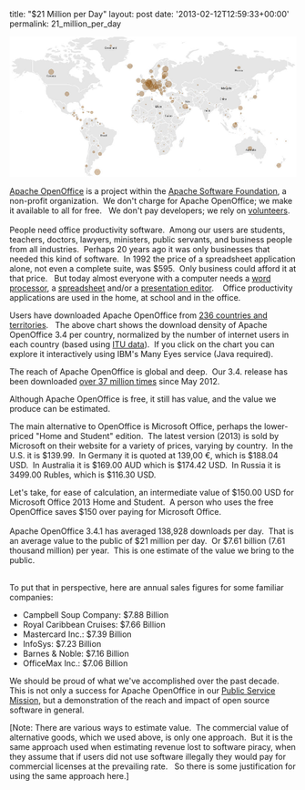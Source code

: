 title: "$21 Million per Day"
layout: post
date: '2013-02-12T12:59:33+00:00'
permalink: 21_million_per_day

<p> </p> 
  <p> </p> 
  <p> </p> 
  <p> </p> 
  <p align="center"><a href="http://www-958.ibm.com/software/analytics/manyeyes/visualizations/aoo-downloads-download-density">
  <img src="../images/blog/21_million_per_day_world.jpeg" /></a> </p> 
  <p> </p> 
  <p> </p> 
  <p><a href="http://www.openoffice.org/">Apache OpenOffice</a> is a project within the <a href="https://www.apache.org/foundation/faq.html#what">Apache Software Foundation</a>, a non-profit organization. &nbsp;We don't charge for Apache OpenOffice; we make it available to all for free. &nbsp; We don't pay developers; we rely on <a href="https://cwiki.apache.org/confluence/display/OOOUSERS/Directory+of+Volunteers">volunteers</a>.&nbsp; <br /> <br />
People need office productivity software.&nbsp; Among our users are students, teachers, doctors, lawyers, ministers, public servants, and business people from all industries.&nbsp; Perhaps 20 years ago it was only businesses that needed this kind of software.&nbsp; In 1992 the price of a spreadsheet application alone, not even a complete suite, was $595.&nbsp; Only business could afford it at that price. &nbsp; But today almost everyone with a computer needs a <a href="http://www.openoffice.org/product/writer.html">word processor</a>, a <a href="http://www.openoffice.org/product/calc.html">spreadsheet</a> and/or a <a href="http://www.openoffice.org/product/impress.html">presentation editor</a>.&nbsp;&nbsp;&nbsp; Office productivity applications are used in the home, at school and in the office.<br /></p> 
  <p>Users have downloaded Apache OpenOffice from <a href="http://www.openoffice.org/stats/countries.html">236 countries and territories</a>.&nbsp;&nbsp; The above chart shows the download density of Apache OpenOffice 3.4 per country, normalized by the number of internet users in each country (based using <a href="http://en.wikipedia.org/wiki/List_of_countries_by_number_of_Internet_users">ITU data</a>).&nbsp; If you click on the 
chart you can explore it interactively using IBM's Many Eyes service 
(Java required). <br /></p> 
  <p>The reach of Apache OpenOffice is global and deep.&nbsp; Our 3.4. release has been downloaded <a href="http://www.openoffice.org/stats/downloads.html">over 37 million times</a> since May 2012.</p> 
  <p> </p> 
  <p>Although Apache OpenOffice is free, it still has value, and the value we produce can be estimated.</p> 
  <p>The main alternative to OpenOffice is Microsoft Office, perhaps the lower-priced &quot;Home and Student&quot; edition. &nbsp;The latest version (2013) is sold by Microsoft on their website for a variety of prices, varying by country.&nbsp; In the U.S. it is $139.99.&nbsp; In Germany it is quoted at 139,00 €, which is $188.04 USD.&nbsp; In Australia it is $169.00 AUD which is $174.42 USD.&nbsp; In Russia it is 3499.00 Rubles, which is $116.30 USD.&nbsp; </p> 
  <p>Let's take, for ease of calculation, an intermediate value of $150.00 USD for Microsoft Office 2013 Home and Student.&nbsp; A person who uses the free OpenOffice saves $150 over paying for Microsoft Office.<br /> <br />
Apache OpenOffice 3.4.1 has averaged 138,928 downloads per day.&nbsp; That is an average value to the public of $21 million per day. &nbsp;Or $7.61 billion (7.61 thousand million) per year.&nbsp; This is one estimate of the value we bring to the public.<br /></p> 
  <p> <br />
To put that in perspective, here are annual sales figures for some familiar companies:<br /></p> 
  <ul> 
    <li>Campbell Soup Company: $7.88 Billion</li> 
    <li>Royal Caribbean Cruises: $7.66 Billion</li> 
    <li>Mastercard Inc.: $7.39 Billion</li> 
    <li>InfoSys: $7.23 Billion</li> 
    <li>Barnes &amp; Noble: $7.16 Billion</li> 
    <li>OfficeMax Inc.: $7.06 Billion</li> 
  </ul> 
  <p>We should be proud of what we've accomplished over the past decade.&nbsp; This is not only a success for Apache OpenOffice in our <a href="http://openoffice.apache.org/mission.html">Public Service Mission</a>, but a demonstration of the reach and impact of open source software in general.<br /></p> 
  <p>[Note: There are various ways to estimate value.&nbsp; The commercial value of alternative goods, which we used above, is only one approach.&nbsp; But it is the same approach used when estimating revenue lost to software piracy, when they assume that if users did not use software illegally they would pay for commercial licenses at the prevailing rate.&nbsp;&nbsp; So there is some justification for using the same approach here.]<br /></p> 
  <p><br /> </p>
